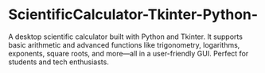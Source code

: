 # ScientificCalculator-Tkinter-Python-
A desktop scientific calculator built with Python and Tkinter. It supports basic arithmetic and advanced functions like trigonometry, logarithms, exponents, square roots, and more—all in a user-friendly GUI. Perfect for students and tech enthusiasts.

